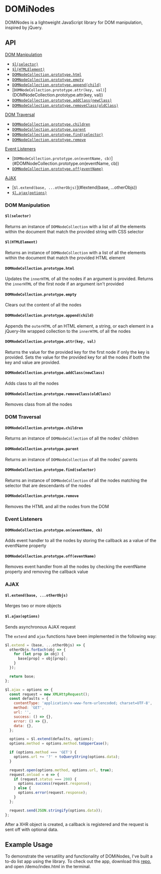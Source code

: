 # DOMiNodes

DOMiNodes is a lightweight JavaScript library for DOM manipulation, inspired by jQuery.

## API

[DOM Manipulation](#dom-manipulation)  
  * [`$l(selector)`](#$l(selector))  
  * [`$l(HTMLElement)`](#$l(HTMLElement))
  * [`DOMNodeCollection.prototype.html`](#DOMNodeCollection.prototype.html)  
  * [`DOMNodeCollection.prototype.empty`](#DOMNodeCollection.prototype.empty)  
  * [`DOMNodeCollection.prototype.append(child)`](#DOMNodeCollection.prototype.append(child))  
  * [`DOMNodeCollection.prototype.attr(key, val)`](DOMNodeCollection.prototype.attr(key, val))  
  * [`DOMNodeCollection.prototype.addClass(newClass)`](#DOMNodeCollection.prototype.addClass(newClass))  
  * [`DOMNodeCollection.prototype.removeClass(oldClass)`](DOMNodeCollection.prototype.removeClass(oldClass))  

[DOM Traversal](#dom-traversal)  
  * [`DOMNodeCollection.prototype.children`](#DOMNodeCollection.prototype.children)  
  * [`DOMNodeCollection.prototype.parent`](#DOMNodeCollection.prototype.parent)  
  * [`DOMNodeCollection.prototype.find(selector)`](#DOMNodeCollection.prototype.find(selector))
  * [`DOMNodeCollection.prototype.remove`](#DOMNodeCollection.prototype.remove)  

[Event Listeners](#event-listeners)  
  * [`DOMNodeCollection.prototype.on(eventName, cb)`](#DOMNodeCollection.prototype.on(eventName, cb))  
  * [`DOMNodeCollection.prototype.off(eventName)`](#DOMNodeCollection.prototype.off(eventName))  

[AJAX](#ajax)
  * [`$l.extend(base, ...otherObjs)`](#lextend(base, ...otherObjs))
  * [`$l.ajax(options)`](#lajax(options))

### DOM Manipulation

#### `$l(selector)`
Returns an instance of `DOMNodeCollection` with a list of all the elements within the document that match the provided string with CSS selector
#### `$l(HTMLElement)`
Returns an instance of `DOMNodeCollection` with a list of all the elements within the document that match the provided HTML element
#### `DOMNodeCollection.prototype.html`
Updates the `innerHTML` of all the nodes if an argument is provided.  Returns the `innerHTML` of the first node if an argument isn't provided
#### `DOMNodeCollection.prototype.empty`
Clears out the content of all the nodes
#### `DOMNodeCollection.prototype.append(child)`
Appends the `outerHTML` of an HTML element, a string, or each element in a jQuery-lite wrapped collection to the `innerHTML` of all the nodes
#### `DOMNodeCollection.prototype.attr(key, val)`
Returns the value for the provided key for the first node if only the key is provided.  Sets the value for the provided key for all the nodes if both the key and value are provided.
#### `DOMNodeCollection.prototype.addClass(newClass)`
Adds class to all the nodes
#### `DOMNodeCollection.prototype.removeClass(oldClass)`
Removes class from all the nodes

### DOM Traversal

#### `DOMNodeCollection.prototype.children`
Returns an instance of `DOMNodeCollection` of all the nodes' children
#### `DOMNodeCollection.prototype.parent`
Returns an instance of `DOMNodeCollection` of all the nodes' parents
#### `DOMNodeCollection.prototype.find(selector)`
Returns an instance of `DOMNodeCollection` of all the nodes matching the selector that are descendants of the nodes
#### `DOMNodeCollection.prototype.remove`
Removes the HTML and all the nodes from the DOM

### Event Listeners

#### `DOMNodeCollection.prototype.on(eventName, cb)`
Adds event handler to all the nodes by storing the callback as a value of the eventName property
#### `DOMNodeCollection.prototype.off(eventName)`
Removes event handler from all the nodes by checking the eventName property and removing the callback value

### AJAX

#### `$l.extend(base, ...otherObjs)`
Merges two or more objects
#### `$l.ajax(options)`
Sends asynchronous AJAX request

The `extend` and `ajax` functions have been implemented in the following way:
```JavaScript
$l.extend = (base, ...otherObjs) => {
  otherObjs.forEach(obj => {
    for (let prop in obj) {
      base[prop] = obj[prop];
    }
  });

  return base;
};

$l.ajax = options => {
  const request = new XMLHttpRequest();
  const defaults = {
    contentType: 'application/x-www-form-urlencoded; charset=UTF-8',
    method: 'GET',
    url: '',
    success: () => {},
    error: () => {},
    data: {},
  };

  options = $l.extend(defaults, options);
  options.method = options.method.toUpperCase();

  if (options.method === 'GET') {
    options.url += '?' + toQueryString(options.data);
  }

  request.open(options.method, options.url, true);
  request.onload = e => {
    if (request.status === 200) {
      options.success(request.response);
    } else {
      options.error(request.response);
    }
  };

  request.send(JSON.stringify(options.data));
};
```

After a XHR object is created, a callback is registered and the request is sent off with optional data.

## Example Usage

To demonstrate the versatility and functionality of DOMiNodes, I've built a to-do list app using the library.  To check out the app, download this [repo](https://github.com/christinewang319/dom-i-nodes#on), and open /demo/index.html in the terminal.
